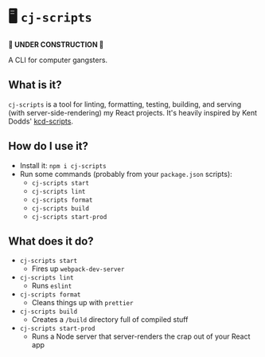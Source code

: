 # 🖥 `cj-scripts`

**🚧 UNDER CONSTRUCTION 🚧**

A CLI for computer gangsters.

## What is it?

`cj-scripts` is a tool for linting, formatting, testing, building, and serving (with server-side-rendering) my React projects. It's heavily inspired by Kent Dodds' [kcd-scripts](https://github.com/kentcdodds/kcd-scripts).

## How do I use it?

* Install it: `npm i cj-scripts`
* Run some commands (probably from your `package.json` scripts):
  * `cj-scripts start`
  * `cj-scripts lint`
  * `cj-scripts format`
  * `cj-scripts build`
  * `cj-scripts start-prod`

## What does it do?

* `cj-scripts start`
  * Fires up `webpack-dev-server`
* `cj-scripts lint`
  * Runs `eslint`
* `cj-scripts format`
  * Cleans things up with `prettier`
* `cj-scripts build`
  * Creates a `/build` directory full of compiled stuff
* `cj-scripts start-prod`
  * Runs a Node server that server-renders the crap out of your React app
